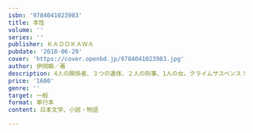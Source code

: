 ```yaml
---
isbn: '9784041023983'
title: 本性
volume: ''
series: ''
publisher: ＫＡＤＯＫＡＷＡ
pubdate: '2018-06-29'
cover: 'https://cover.openbd.jp/9784041023983.jpg'
author: 伊岡瞬／著
description: 4人の関係者、３つの遺体、２人の刑事、1人の女。クライムサスペンス！
price: '1600'
genre: ''
target: 一般
format: 単行本
content: 日本文学、小説・物語

---
```

